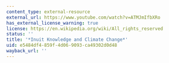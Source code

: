 ```yaml
---
content_type: external-resource
external_url: https://www.youtube.com/watch?v=ATMJmIfbXRo
has_external_license_warning: true
license: https://en.wikipedia.org/wiki/All_rights_reserved
status: ''
title: '*Inuit Knowledge and Climate Change*'
uid: e5484df4-859f-4d06-9093-ca49302d0d48
wayback_url: ''
---
```

